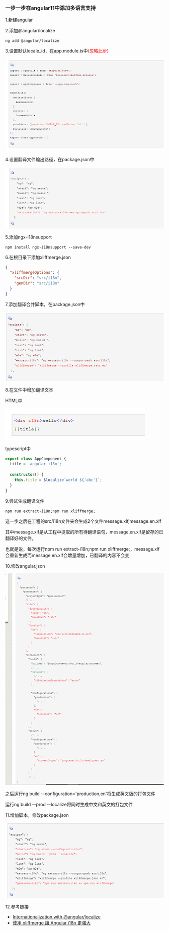 ### 一步一步在angular11中添加多语言支持

1.新建angular

2.添加@angular/localize

```
ng add @angular/localize
```

3.设置默认locale_id，在app.module.ts中<span style="color: red">(忽略此步)</span>

![](微信截图_20230918105427.png)

4.设置翻译文件输出路径，在package.json中

![](微信截图_20230918105526.png)

5.添加ngx-i18nsupport

```
npm install ngx-i18nsupport --save-dev
```

6.在根目录下添加xliffmerge.json

```json
{
  "xliffmergeOptions": {
    "srcDir": "src/i18n",
    "genDir": "src/i18n"
  }
}
```

7.添加翻译合并脚本，在package.json中

![](微信截图_20230918105553.png)

8.在文件中增加翻译文本

HTML中

![](微信截图_20230918105619.png)

typescript中

```typescript
export class AppComponent {
  title = 'angular-i18n';

  constructor() {
    this.title = $localize`world ${'abc'}`;
  }
}
```

9.尝试生成翻译文件

```
npm run extract-i18n;npm run xliffmerge;
```

这一步之后在工程的src/i18n文件夹会生成2个文件message.xlf,message.en.xlf

其中message.xlf是从工程中提取的所有待翻译语句，message.en.xlf是留存的已翻译好的文件。

也就是说，每次运行npm run extract-i18n;npm run xliffmerge;，message.xlf会重新生成而message.en.xlf会增量增加，已翻译的内容不会变

10.修改angular.json

![](微信截图_20230918105659.png)

之后运行ng build --configuration='production,en'将生成英文版的打包文件

运行ng build --prod --localize将同时生成中文和英文的打包文件

11.增加脚本，修改package.json

![](微信截图_20230918105746.png)

12.参考链接

* [Internationalization with @angular/localize](https://blog.ninja-squad.com/2019/12/10/angular-localize/)
* [使用 xliffmerge 讓 Angular i18n 更強大](https://www.dazhuanlan.com/innerunniverse/topics/1474804)
